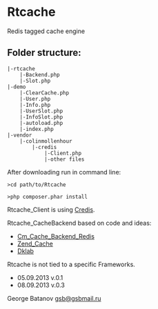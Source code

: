 Rtcache
====

Redis tagged cache engine

Folder structure:
----------------------
	
	|-rtcache
		|-Backend.php
		|-Slot.php
	|-demo 
		|-ClearCache.php
		|-User.php
		|-Info.php
		|-UserSlot.php
		|-InfoSlot.php
		|-autoload.php
		|-index.php
	|-vendor
		|-colinmollenhour
			|-credis
				|-Client.php 
				|-other files

After downloading run in command line:

	>cd path/to/Rtcache

	>php composer.phar install


Rtcache_Client is using [Credis](https://github.com/colinmollenhour/credis).
 
Rtcache_CacheBackend based on code and ideas:
 - [Cm_Cache_Backend_Redis](https://github.com/colinmollenhour/Cm_Cache_Backend_Redis)
 - [Zend_Cache](http://framework.zend.com/manual/1.8/en/zend.cache.html)
 - [Dklab](http://dklab.ru/lib/Dklab_Cache/)


Rtcache is not tied to a specific Frameworks.
 
 - 05.09.2013 v.0.1
 - 08.09.2013 v.0.3
 
George Batanov
gsb@gsbmail.ru
